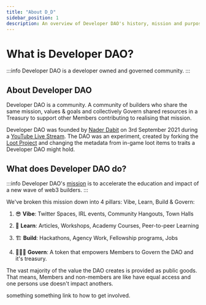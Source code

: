 ```yaml
---
title: "About D_D"
sidebar_position: 1
description: An overview of Developer DAO's history, mission and purpose.
---
```


# What is Developer DAO?

:::info
Developer DAO is a developer owned and governed community.
:::

## About Developer DAO

Developer DAO is a community. A community of builders who share the same mission, values & goals and collectively Govern shared resources in a Treasury to support other Members contributing to realising that mission.

Developer DAO was founded by [Nader Dabit](https://twitter.com/dabit3) on 3rd September 2021 during a [YouTube Live Stream](https://www.youtube.com/watch?v=NcOQG4Cpbdk&t=5s). The DAO was an experiment, created by forking the [Loot Project](https://www.lootproject.com/) and changing the metadata from in-game loot items to traits a Developer DAO might hold.

## What does Developer DAO do?

:::info
Developer DAO's [mission](https://snapshot.org/#/devdao.eth/proposal/QmdZQD8h28PiWwwsdJo5mD2DBdC7BvYzrktmbsMoP4AcP6) is to accelerate the education and impact of a new wave of web3 builders.
:::

We've broken this mission down into 4 pillars: Vibe, Learn, Build & Govern:

1. 😎 **Vibe**: Twitter Spaces, IRL events, Community Hangouts, Town Halls

2. 🧠 **Learn**: Articles, Workshops, Academy Courses, Peer-to-peer Learning

3. 🏗️ **Build**: Hackathons, Agency Work, Fellowship programs, Jobs

4. 👩🏽‍⚖️ **Govern**: A token that empowers Members to Govern the DAO and it's treasury.

The vast majority of the value the DAO creates is provided as public goods. That means, Members and non-members are like have equal access and one persons use doesn't impact anothers.

something something link to how to get involved.
